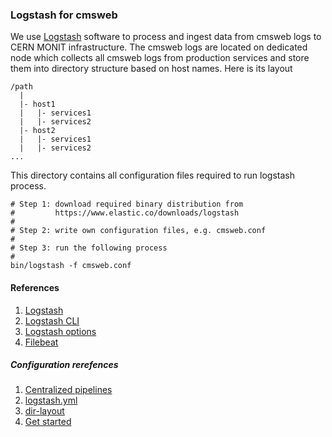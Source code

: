 ### Logstash for cmsweb

We use [Logstash](https://www.elastic.co/products/logstash) software to process
and ingest data from cmsweb logs to CERN MONIT infrastructure. The cmsweb logs
are located on dedicated node which collects all cmsweb logs from production
services and store them into directory structure based on host names. Here is
its layout

```
/path
  |
  |- host1
  |   |- services1
  |   |- services2
  |- host2
  |   |- services1
  |   |- services2
...
```

This directory contains all configuration files required to run logstash
process. 

```
# Step 1: download required binary distribution from
#         https://www.elastic.co/downloads/logstash
#
# Step 2: write own configuration files, e.g. cmsweb.conf
#
# Step 3: run the following process
#
bin/logstash -f cmsweb.conf
```

#### References
1. [Logstash](https://www.elastic.co/guide/en/logstash/current/introduction.html)
2. [Logstash CLI](https://www.elastic.co/guide/en/logstash/current/running-logstash-command-line.html)
3. [Logstash options](https://www.elastic.co/guide/en/logstash/current/plugins-inputs-file.html)
4. [Filebeat](https://www.elastic.co/guide/en/beats/filebeat/current/filebeat-getting-started.html)

##### Configuration rerefences
1. [Centralized pipelines](https://www.elastic.co/guide/en/logstash/current/configuring-centralized-pipelines.html)
2. [logstash.yml](https://www.elastic.co/guide/en/logstash/current/logstash-settings-file.html)
3. [dir-layout](https://www.elastic.co/guide/en/logstash/current/dir-layout.html)
4. [Get started](https://www.elastic.co/guide/en/elastic-stack-get-started/7.0/get-started-elastic-stack.html#logstash-setup)
